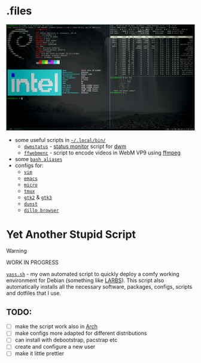 # .files

![Desktop Screenshot](screenshot1.png)

- some useful scripts in [`~/.local/bin/`](.local/bin)
  - [`dwmstatus`](.local/bin/dwmstatus.sh) - [status monitor](https://dwm.suckless.org/status_monitor) script for [dwm](https://dwm.suckless.org)
  - [`ffwebmenc`](.local/bin/ffwebmenc.sh) - script to encode videos in WebM VP9 using [ffmpeg](https://ffmpeg.org)
- some [`bash aliases`](.bashrc)
- configs for:
  - [`vim`](.vimrc)
  - [`emacs`](.emacs)
  - [`micro`](.config/micro/settings.json)
  - [`tmux`](.config/tmux/tmux.conf)
  - [`gtk2`](.config/gtk-2.0/gtkrc-2.0) & [`gtk3`](.config/gtk-3.0/settings.ini)
  - [`dunst`](.config/dunst/dunstrc)
  - [`dillo browser`](.dillo/dillorc)

# Yet Another Stupid Script

>[!WARNING]
>WORK IN PROGRESS

[`yass.sh`](yass.sh) - my own automated script to quickly deploy a comfy working environment for Debian (something like [LARBS](https://larbs.xyz/)). This script also automatically installs all the necessary software, packages, configs, scripts and dotfiles that I use.

## TODO:
- [ ] make the script work also in [Arch](https://archlinux.org)
- [ ] make configs more adapted for different distributions
- [ ] can install with debootstrap, pacstrap etc
- [ ] create and configure a new user
- [ ] make it little prettier
